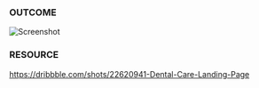 ### OUTCOME
![Screenshot](https://github.com/user-attachments/assets/f7192213-eb8c-42d9-95d0-9c0918bfcd28)

### RESOURCE 
https://dribbble.com/shots/22620941-Dental-Care-Landing-Page
